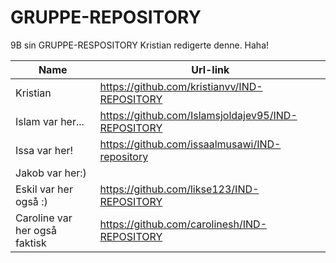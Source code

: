 # GRUPPE-REPOSITORY
9B sin GRUPPE-RESPOSITORY
Kristian redigerte denne. Haha!

|Name|Url-link|
|---|---|
|Kristian|https://github.com/kristianvv/IND-REPOSITORY|
|Islam var her...|https://github.com/Islamsjoldajev95/IND-REPOSITORY|
|Issa var her!|https://github.com/issaalmusawi/IND-repository|
|Jakob var her:) 
|Eskil var her også :)|https://github.com/likse123/IND-REPOSITORY|
|Caroline var her også faktisk|https://github.com/carolinesh/IND-REPOSITORY|
